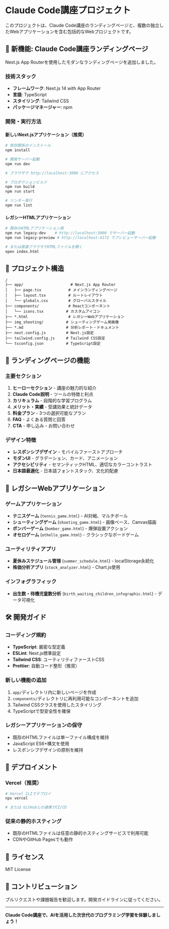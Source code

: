 # Claude Code講座プロジェクト

このプロジェクトは、Claude Code講座のランディングページと、複数の独立したWebアプリケーションを含む包括的なWebプロジェクトです。

## 🚀 新機能: Claude Code講座ランディングページ

Next.js App Routerを使用したモダンなランディングページを追加しました。

### 技術スタック
- **フレームワーク**: Next.js 14 with App Router
- **言語**: TypeScript
- **スタイリング**: Tailwind CSS
- **パッケージマネージャー**: npm

### 開発・実行方法

#### 新しいNext.jsアプリケーション（推奨）
```bash
# 依存関係のインストール
npm install

# 開発サーバー起動
npm run dev

# ブラウザで http://localhost:3000 にアクセス

# プロダクションビルド
npm run build
npm run start

# リンター実行
npm run lint
```

#### レガシーHTMLアプリケーション
```bash
# 既存のHTMLアプリケーション用
npm run legacy-dev    # http://localhost:3000 でサーバー起動
npm run legacy-preview # http://localhost:4173 でプレビューサーバー起動

# または直接ブラウザでHTMLファイルを開く
open index.html
```

## 📁 プロジェクト構造

```
/
├── app/                     # Next.js App Router
│   ├── page.tsx            # メインランディングページ
│   ├── layout.tsx          # ルートレイアウト
│   └── globals.css         # グローバルスタイル
├── components/             # Reactコンポーネント
│   └── icons.tsx          # カスタムアイコン
├── *.html                  # レガシーWebアプリケーション
├── img_shooting/          # シューティングゲーム用画像
├── *.md                   # 分析レポート・ドキュメント
├── next.config.js         # Next.js設定
├── tailwind.config.js     # Tailwind CSS設定
└── tsconfig.json          # TypeScript設定
```

## 🎯 ランディングページの機能

### 主要セクション
1. **ヒーローセクション** - 講座の魅力的な紹介
2. **Claude Code説明** - ツールの特徴と利点
3. **カリキュラム** - 段階的な学習プログラム
4. **メリット・実績** - 受講効果と統計データ
5. **料金プラン** - 3つの選択可能なプラン
6. **FAQ** - よくある質問と回答
7. **CTA** - 申し込み・お問い合わせ

### デザイン特徴
- **レスポンシブデザイン** - モバイルファーストアプローチ
- **モダンUI** - グラデーション、カード、アニメーション
- **アクセシビリティ** - セマンティックHTML、適切なカラーコントラスト
- **日本語最適化** - 日本語フォントスタック、文化的配慮

## 📱 レガシーWebアプリケーション

### ゲームアプリケーション
- **テニスゲーム** (`tennis_game.html`) - AI対戦、マルチボール
- **シューティングゲーム** (`shooting_game.html`) - 画像ベース、Canvas描画
- **ボンバーゲーム** (`bomber_game.html`) - 爆弾設置アクション
- **オセロゲーム** (`othello_game.html`) - クラシックなボードゲーム

### ユーティリティアプリ
- **夏休みスケジュール管理** (`summer_schedule.html`) - localStorage永続化
- **株価分析アプリ** (`stock_analyzer.html`) - Chart.js使用

### インフォグラフィック
- **出生数・待機児童数分析** (`birth_waiting_children_infographic.html`) - データ可視化

## 🛠 開発ガイド

### コーディング規約
- **TypeScript**: 厳密な型定義
- **ESLint**: Next.js標準設定
- **Tailwind CSS**: ユーティリティファーストCSS
- **Prettier**: 自動コード整形（推奨）

### 新しい機能の追加
1. `app/`ディレクトリ内に新しいページを作成
2. `components/`ディレクトリに再利用可能なコンポーネントを追加
3. Tailwind CSSクラスを使用したスタイリング
4. TypeScriptで型安全性を確保

### レガシーアプリケーションの保守
- 既存のHTMLファイルは単一ファイル構成を維持
- JavaScript ES6+構文を使用
- レスポンシブデザインの原則を維持

## 🚀 デプロイメント

### Vercel（推奨）
```bash
# Vercel CLIでデプロイ
npx vercel

# または GitHubとの連携でCI/CD
```

### 従来の静的ホスティング
- 既存のHTMLファイルは任意の静的ホスティングサービスで利用可能
- CDNやGitHub Pagesでも動作

## 📄 ライセンス

MIT License

## 🤝 コントリビューション

プルリクエストや課題報告を歓迎します。開発ガイドラインに従ってください。

---

**Claude Code講座で、AIを活用した次世代のプログラミング学習を体験しましょう！**